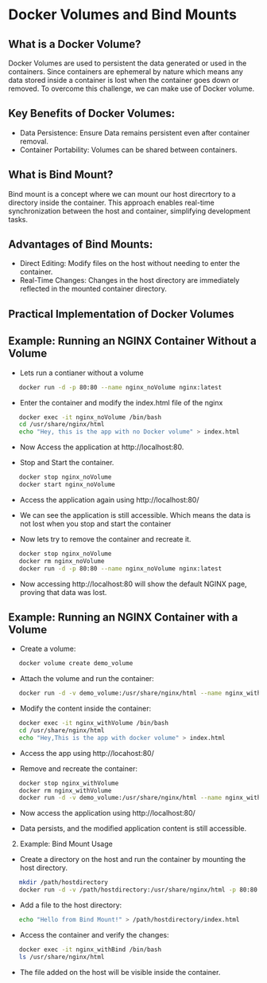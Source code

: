 # Docker Volumes and Bind Mounts

## What is a Docker Volume?

Docker Volumes are used to persistent the data generated or used in the containers. Since containers are ephemeral by nature which means any data stored inside a container is lost when the container goes down or removed. To overcome this challenge, we can make use of Docker volume.

## Key Benefits of Docker Volumes:

- Data Persistence: Ensure Data remains persistent even after container removal.
- Container Portability: Volumes can be shared between containers.

## What is Bind Mount?

Bind mount is a concept where we can mount our host direcrtory to a directory inside the container. This approach enables real-time synchronization between the host and container, simplifying development tasks.

## Advantages of Bind Mounts:

- Direct Editing: Modify files on the host without needing to enter the container.
- Real-Time Changes: Changes in the host directory are immediately reflected in the mounted container directory.

## Practical Implementation of Docker Volumes

## Example: Running an NGINX Container Without a Volume

- Lets run a contianer without a volume

```bash
   docker run -d -p 80:80 --name nginx_noVolume nginx:latest
  ```

- Enter the container and modify the index.html file of the nginx

```bash
   docker exec -it nginx_noVolume /bin/bash
   cd /usr/share/nginx/html
   echo "Hey, this is the app with no Docker volume" > index.html
  ```

- Now Access the application at http://localhost:80.

- Stop and Start the container.

```bash
   docker stop nginx_noVolume
   docker start nginx_noVolume
  ```

- Access the application again using http://localhost:80/

- We can see the application is still accessible. Which means the data is not lost when you stop and start the container

- Now lets try to remove the container and recreate it.

```bash
   docker stop nginx_noVolume
   docker rm nginx_noVolume
   docker run -d -p 80:80 --name nginx_noVolume nginx:latest
  ```

- Now accessing http://localhost:80 will show the default NGINX page, proving that data was lost.

## Example: Running an NGINX Container with a Volume

- Create a volume:

```bash
   docker volume create demo_volume
  ```

- Attach the volume and run the container:

```bash
   docker run -d -v demo_volume:/usr/share/nginx/html --name nginx_withVolume nginx:latest
  ```

- Modify the content inside the container:

```bash
   docker exec -it nginx_withVolume /bin/bash
   cd /usr/share/nginx/html
   echo "Hey,This is the app with docker volume" > index.html
  ```
- Access the app using http://locahost:80/

- Remove and recreate the container:

```bash
   docker stop nginx_withVolume
   docker rm nginx_withVolume
   docker run -d -v demo_volume:/usr/share/nginx/html --name nginx_withVolume nginx:latest
  ```

- Now access the application using http://localhost:80/

- Data persists, and the modified application content is still accessible.

2. Example: Bind Mount Usage

- Create a directory on the host and run the container by mounting the host directory.

```bash
   mkdir /path/hostdirectory
   docker run -d -v /path/hostdirectory:/usr/share/nginx/html -p 80:80 --name nginx_withBind nginx:latest
  ```
- Add a file to the host directory:

```bash
   echo "Hello from Bind Mount!" > /path/hostdirectory/index.html
  ```

- Access the container and verify the changes:

```bash
   docker exec -it nginx_withBind /bin/bash
   ls /usr/share/nginx/html
  ```
- The file added on the host will be visible inside the container.

